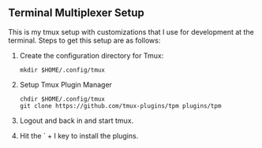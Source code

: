 ## Terminal Multiplexer Setup

This is my tmux setup with customizations that I use for development at the terminal. Steps to get this setup are as follows:

1. Create the configuration directory for Tmux:
    
    ~~~
    mkdir $HOME/.config/tmux
    ~~~
    
2. Setup Tmux Plugin Manager

    ~~~
    chdir $HOME/.config/tmux
    git clone https://github.com/tmux-plugins/tpm plugins/tpm
    ~~~

3. Logout and back in and start tmux.

4. Hit the ` + I key to install the plugins.

